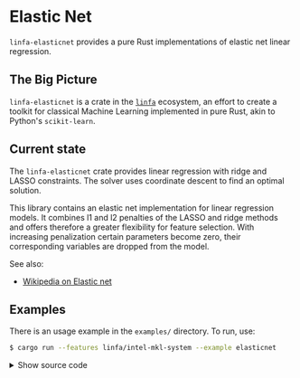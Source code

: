 # Elastic Net

`linfa-elasticnet` provides a pure Rust implementations of elastic net linear regression.

## The Big Picture

`linfa-elasticnet` is a crate in the [`linfa`](https://crates.io/crates/linfa) ecosystem, an effort to create a toolkit for classical Machine Learning implemented in pure Rust, akin to Python's `scikit-learn`.

## Current state

The `linfa-elasticnet` crate provides linear regression with ridge and LASSO constraints. The solver uses coordinate descent to find an optimal solution.

This library contains an elastic net implementation for linear regression models. It combines l1 and l2 penalties of the LASSO and ridge methods and offers therefore a greater flexibility for feature selection. With increasing penalization certain parameters become zero, their corresponding variables are dropped from the model.

See also:
 * [Wikipedia on Elastic net](https://en.wikipedia.org/wiki/Elastic_net_regularization)

## Examples

There is an usage example in the `examples/` directory. To run, use:

```bash
$ cargo run --features linfa/intel-mkl-system --example elasticnet
```

<details>
<summary style="cursor: pointer; display:list-item;">
Show source code
</summary>

```rust
use linfa::prelude::*;
use linfa_elasticnet::{ElasticNet, Result};

// load Diabetes dataset
let (train, valid) = linfa_datasets::diabetes().split_with_ratio(0.90);

// train pure LASSO model with 0.1 penalty
let model = ElasticNet::params()
    .penalty(0.3)
    .l1_ratio(1.0)
    .fit(&train)?;

println!("intercept:  {}", model.intercept());
println!("params: {}", model.hyperplane());

println!("z score: {:?}", model.z_score());

// validate
let y_est = model.predict(&valid);
println!("predicted variance: {}", valid.r2(&y_est)?);
# Result::Ok(())
```
</details>

